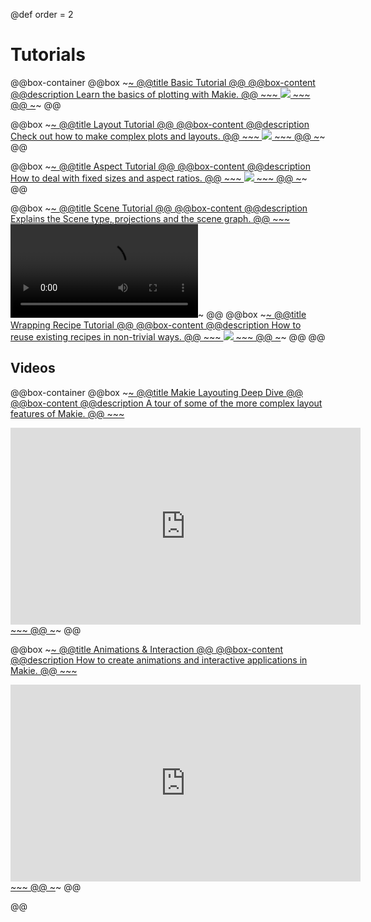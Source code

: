 @def order = 2

# Tutorials

@@box-container
  @@box
    ~~~<a class="boxlink" href="basic-tutorial/">~~~
    @@title Basic Tutorial @@
    @@box-content
      @@description
      Learn the basics of plotting with Makie.
      @@
      ~~~
      <img src="/assets/basic_tutorial_example.png">
      ~~~
    @@
    ~~~</a>~~~
  @@

  @@box
    ~~~<a class="boxlink" href="layout-tutorial/">~~~
    @@title Layout Tutorial @@
    @@box-content
      @@description
      Check out how to make complex plots and layouts.
      @@
      ~~~
      <img src="/assets/tutorials/layout-tutorial/code/output/final_result.png">
      ~~~
    @@
    ~~~</a>~~~
  @@

  @@box
    ~~~<a class="boxlink" href="aspect-tutorial/">~~~
    @@title Aspect Tutorial @@
    @@box-content
      @@description
      How to deal with fixed sizes and aspect ratios.
      @@
      ~~~
      <img src="/assets/tutorials/aspect-tutorial/code/output/aspect_tutorial_example.png">
      ~~~
    @@
    ~~~</a>~~~
  @@

  @@box
    ~~~<a class="boxlink" href="scenes/">~~~
    @@title Scene Tutorial @@
    @@box-content
      @@description
      Explains the Scene type, projections and the scene graph.
      @@
      ~~~
      <video src="/assets/lego_walk.mp4">
      ~~~
    @@
    ~~~</a>~~~
  @@
  @@box
    ~~~<a class="boxlink" href="wrap-existing-recipe/">~~~
    @@title Wrapping Recipe Tutorial @@
    @@box-content
      @@description
      How to reuse existing recipes in non-trivial ways.
      @@
      ~~~
      <img src="/assets/tutorials/wrap-existing-recipe/code/output/final_result.png">
      ~~~
    @@
    ~~~</a>~~~
  @@
@@

## Videos

@@box-container
  @@box
    ~~~<a class="boxlink" href="https://www.youtube.com/watch?v=AtqXFfaMZqo">~~~
    @@title Makie Layouting Deep Dive @@
    @@box-content
      @@description
      A tour of some of the more complex layout features of Makie.
      @@
      ~~~
      <div class="youtube-container">
      <iframe width="560" height="315" src="https://www.youtube.com/embed/AtqXFfaMZqo?controls=0" title="YouTube video player" frameborder="0" allow="accelerometer; autoplay; clipboard-write; encrypted-media; gyroscope; picture-in-picture" allowfullscreen></iframe>
      </div>
      ~~~
    @@
    ~~~</a>~~~
  @@

  @@box
    ~~~<a class="boxlink" href="https://www.youtube.com/watch?v=L-gyDvhjzGQ">~~~
    @@title Animations & Interaction @@
    @@box-content
      @@description
      How to create animations and interactive applications in Makie.
      @@
      ~~~
      <div class="youtube-container">
      <iframe width="560" height="315" src="https://www.youtube.com/embed/L-gyDvhjzGQ?controls=0" title="YouTube video player" frameborder="0" allow="accelerometer; autoplay; clipboard-write; encrypted-media; gyroscope; picture-in-picture" allowfullscreen></iframe>
      </div>
      ~~~
    @@
    ~~~</a>~~~
  @@

@@
